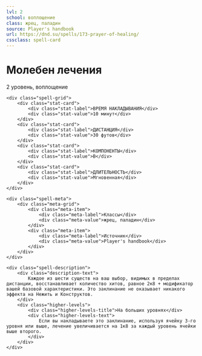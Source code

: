 ```yaml
---
lvl: 2
school: воплощение
class: жрец, паладин
source: Player's handbook
url: https://dnd.su/spells/173-prayer-of-healing/
cssclass: spell-card
---
```


<div class="spell-container">
    <div class="spell-header">
        <h1 class="spell-name">Молебен лечения</h1>
        <div class="spell-level">2 уровень, воплощение</div>
    </div>
    
    <div class="spell-grid">
        <div class="stat-card">
            <div class="stat-label">ВРЕМЯ НАКЛАДЫВАНИЯ</div>
            <div class="stat-value">10 минут</div>
        </div>
        <div class="stat-card">
            <div class="stat-label">ДИСТАНЦИЯ</div>
            <div class="stat-value">30 футов</div>
        </div>
        <div class="stat-card">
            <div class="stat-label">КОМПОНЕНТЫ</div>
            <div class="stat-value">В</div>
        </div>
        <div class="stat-card">
            <div class="stat-label">ДЛИТЕЛЬНОСТЬ</div>
            <div class="stat-value">Мгновенная</div>
        </div>
    </div>
    
    <div class="spell-meta">
        <div class="meta-grid">
            <div class="meta-item">
                <div class="meta-label">Классы</div>
                <div class="meta-value">жрец, паладин</div>
            </div>
            <div class="meta-item">
                <div class="meta-label">Источник</div>
                <div class="meta-value">Player's handbook</div>
            </div>
        </div>
    </div>
    
    <div class="spell-description">
        <div class="description-text">
            Каждое из шести существ на ваш выбор, видимых в пределах дистанции, восстанавливает количество хитов, равное 2к8 + модификатор вашей базовой характеристики. Это заклинание не оказывает никакого эффекта на Нежить и Конструктов.
        </div>
        <div class="higher-levels">
            <div class="higher-levels-title">На больших уровнях</div>
            <div class="higher-levels-text">
                Если вы накладываете это заклинание, используя ячейку 3-го уровня или выше, лечение увеличивается на 1к8 за каждый уровень ячейки выше второго.
            </div>
        </div>
    </div>
</div>